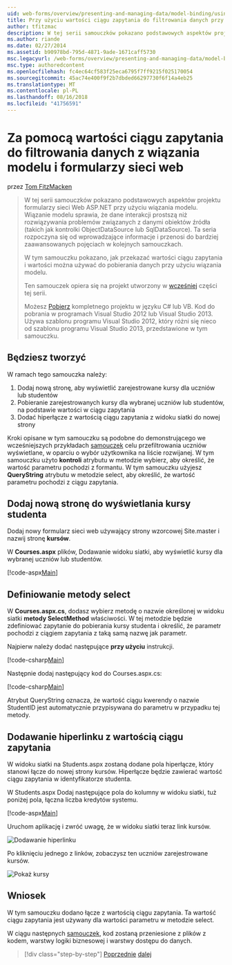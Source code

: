 ```yaml
---
uid: web-forms/overview/presenting-and-managing-data/model-binding/using-query-string-values-to-retrieve-data
title: Przy użyciu wartości ciągu zapytania do filtrowania danych przy użyciu wiązania modelu web forms | Dokumentacja firmy Microsoft
author: tfitzmac
description: W tej serii samouczków pokazano podstawowych aspektów projektu formularzy sieci Web ASP.NET przy użyciu wiązania modelu. Wiązanie modelu sprawia, że dane interakcji więcej proste —...
ms.author: riande
ms.date: 02/27/2014
ms.assetid: b90978bd-795d-4871-9ade-1671caff5730
msc.legacyurl: /web-forms/overview/presenting-and-managing-data/model-binding/using-query-string-values-to-retrieve-data
msc.type: authoredcontent
ms.openlocfilehash: fc4ec64cf583f25eca6795f7ff9215f025170054
ms.sourcegitcommit: 45ac74e400f9f2b7dbded66297730f6f14a4eb25
ms.translationtype: MT
ms.contentlocale: pl-PL
ms.lasthandoff: 08/16/2018
ms.locfileid: "41756591"
---
```

<a name="using-query-string-values-to-filter-data-with-model-binding-and-web-forms"></a>Za pomocą wartości ciągu zapytania do filtrowania danych z wiązania modelu i formularzy sieci web
====================
przez [Tom FitzMacken](https://github.com/tfitzmac)

> W tej serii samouczków pokazano podstawowych aspektów projektu formularzy sieci Web ASP.NET przy użyciu wiązania modelu. Wiązanie modelu sprawia, że dane interakcji prostszą niż rozwiązywania problemów związanych z danymi obiektów źródła (takich jak kontrolki ObjectDataSource lub SqlDataSource). Ta seria rozpoczyna się od wprowadzające informacje i przenosi do bardziej zaawansowanych pojęciach w kolejnych samouczkach.
> 
> W tym samouczku pokazano, jak przekazać wartości ciągu zapytania i wartości można używać do pobierania danych przy użyciu wiązania modelu.
> 
> Ten samouczek opiera się na projekt utworzony w [wcześniej](retrieving-data.md) części tej serii.
> 
> Możesz [Pobierz](https://go.microsoft.com/fwlink/?LinkId=286116) kompletnego projektu w języku C# lub VB. Kod do pobrania w programach Visual Studio 2012 lub Visual Studio 2013. Używa szablonu programu Visual Studio 2012, który różni się nieco od szablonu programu Visual Studio 2013, przedstawione w tym samouczku.


## <a name="what-youll-build"></a>Będziesz tworzyć

W ramach tego samouczka należy:

1. Dodaj nową stronę, aby wyświetlić zarejestrowane kursy dla uczniów lub studentów
2. Pobieranie zarejestrowanych kursy dla wybranej uczniów lub studentów, na podstawie wartości w ciągu zapytania
3. Dodać hiperłącze z wartością ciągu zapytania z widoku siatki do nowej strony

Kroki opisane w tym samouczku są podobne do demonstrującego we wcześniejszych przykładach [samouczek](sorting-paging-and-filtering-data.md) celu przefiltrowania uczniów wyświetlane, w oparciu o wybór użytkownika na liście rozwijanej. W tym samouczku użyto **kontroli** atrybutu w metodzie wybierz, aby określić, że wartość parametru pochodzi z formantu. W tym samouczku użyjesz **QueryString** atrybutu w metodzie select, aby określić, że wartość parametru pochodzi z ciągu zapytania.

## <a name="add-new-page-for-displaying-a-students-courses"></a>Dodaj nową stronę do wyświetlania kursy studenta

Dodaj nowy formularz sieci web używający strony wzorcowej Site.master i nazwij stronę **kursów**.

W **Courses.aspx** plików, Dodawanie widoku siatki, aby wyświetlić kursy dla wybranej uczniów lub studentów.

[!code-aspx[Main](using-query-string-values-to-retrieve-data/samples/sample1.aspx)]

## <a name="define-the-select-method"></a>Definiowanie metody select

W **Courses.aspx.cs**, dodasz wybierz metodę o nazwie określonej w widoku siatki **metody SelectMethod** właściwości. W tej metodzie będzie zdefiniować zapytanie do pobierania kursy studenta i określić, że parametr pochodzi z ciągiem zapytania z taką samą nazwę jak parametr.

Najpierw należy dodać następujące **przy użyciu** instrukcji.

[!code-csharp[Main](using-query-string-values-to-retrieve-data/samples/sample2.cs)]

Następnie dodaj następujący kod do Courses.aspx.cs:

[!code-csharp[Main](using-query-string-values-to-retrieve-data/samples/sample3.cs)]

Atrybut QueryString oznacza, że wartość ciągu kwerendy o nazwie StudentID jest automatycznie przypisywana do parametru w przypadku tej metody.

## <a name="add-hyperlink-with-query-string-value"></a>Dodawanie hiperlinku z wartością ciągu zapytania

W widoku siatki na Students.aspx zostaną dodane pola hiperłącze, który stanowi łącze do nowej strony kursów. Hiperłącze będzie zawierać wartość ciągu zapytania w identyfikatorze studenta.

W Students.aspx Dodaj następujące pola do kolumny w widoku siatki, tuż poniżej pola, łączna liczba kredytów systemu.

[!code-aspx[Main](using-query-string-values-to-retrieve-data/samples/sample4.aspx?highlight=7-8)]

Uruchom aplikację i zwróć uwagę, że w widoku siatki teraz link kursów.

![Dodawanie hiperlinku](using-query-string-values-to-retrieve-data/_static/image1.png)

Po kliknięciu jednego z linków, zobaczysz ten uczniów zarejestrowane kursów.

![Pokaż kursy](using-query-string-values-to-retrieve-data/_static/image2.png)

## <a name="conclusion"></a>Wniosek

W tym samouczku dodano łącze z wartością ciągu zapytania. Ta wartość ciągu zapytania jest używany dla wartości parametru w metodzie select.

W ciągu następnych [samouczek](adding-business-logic-layer.md), kod zostaną przeniesione z plików z kodem, warstwy logiki biznesowej i warstwy dostępu do danych.

> [!div class="step-by-step"]
> [Poprzednie](integrating-jquery-ui.md)
> [dalej](adding-business-logic-layer.md)
